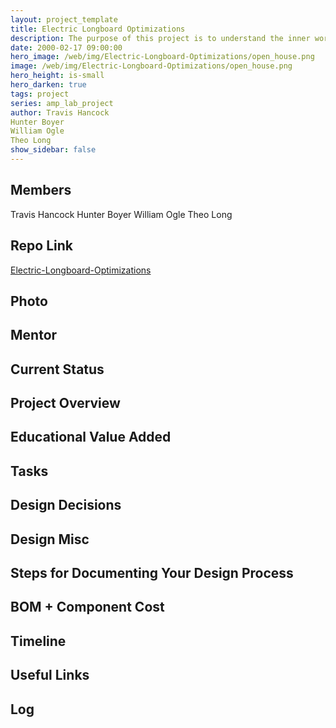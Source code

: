 ```yaml
---
layout: project_template
title: Electric Longboard Optimizations
description: The purpose of this project is to understand the inner workings of an electric longboard and its component parts to the extent that we can create our own, improved electric longboard.
date: 2000-02-17 09:00:00
hero_image: /web/img/Electric-Longboard-Optimizations/open_house.png
image: /web/img/Electric-Longboard-Optimizations/open_house.png
hero_height: is-small
hero_darken: true
tags: project
series: amp_lab_project
author: Travis Hancock
Hunter Boyer
William Ogle
Theo Long
show_sidebar: false
---
```




## Members
Travis Hancock
Hunter Boyer
William Ogle
Theo Long

## Repo Link
<a class="button is-link" href="https://github.com/Amp-Lab-at-VT/Electric-Longboard-Optimizations" >Electric-Longboard-Optimizations</a>

## Photo

## Mentor

## Current Status

## Project Overview


## Educational Value Added


## Tasks

## Design Decisions

## Design Misc

## Steps for Documenting Your Design Process

## BOM + Component Cost

## Timeline

## Useful Links

## Log
            